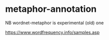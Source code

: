 # metaphor-annotation
NB wordnet-metaphor is experimental (old) one

https://www.wordfrequency.info/samples.asp